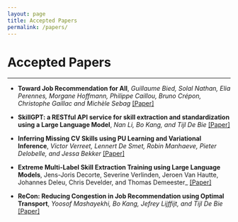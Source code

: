 ```yaml
---
layout: page
title: Accepted Papers
permalink: /papers/
---
```

# Accepted Papers
---

* __Toward Job Recommendation for All__, _Guillaume Bied, Solal Nathan, Elia Perennes, Morgane Hoffmann, Philippe Caillou, Bruno Crépon, Christophe Gaillac and Michèle Sebag_ [[Paper]](ai4hrpes2023_paper_144.pdf)

* __SkillGPT: a RESTful API service for skill extraction and standardization using a Large Language Model__, _Nan Li, Bo Kang, and Tijl De Bie_ [[Paper]](ai4hrpes2023_paper_66.pdf)

* __Inferring Missing CV Skills using PU Learning and Variational Inference__, _Victor Verreet, Lennert De Smet, Robin Manhaeve, Pieter Delobelle, and Jessa Bekker_ [[Paper]](ai4hrpes2023_paper_152.pdf)

* __Extreme Multi-Label Skill Extraction Training using Large Language Models__, Jens-Joris Decorte, Severine Verlinden, Jeroen Van Hautte, Johannes Deleu, Chris Develder, and Thomas Demeester_ [[Paper]](ai4hrpes2023_paper_173.pdf)

* __ReCon: Reducing Congestion in Job Recommendation using Optimal Transport__, _Yoosof Mashayekhi, Bo Kang, Jefrey Lijffijt, and Tijl De Bie_ [[Paper]](ai4hrpes2023_paper_92.pdf)